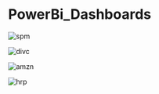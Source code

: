 # PowerBi_Dashboards

![spm](https://github.com/onkar157/PowerBi_Dashboards/assets/98203821/ecaa227e-3047-4ff9-a78e-281cd4697c44)



![divc](https://github.com/onkar157/PowerBi_Dashboards/assets/98203821/a82d4b14-cad7-4f6f-910d-3af4c28c0490)



![amzn](https://github.com/onkar157/PowerBi_Dashboards/assets/98203821/1a9cebf1-3fd5-4168-b072-acc77818aaa1)



![hrp](https://github.com/onkar157/PowerBi_Dashboards/assets/98203821/fcf43094-865b-47e2-b99e-1d92a277ee72)







